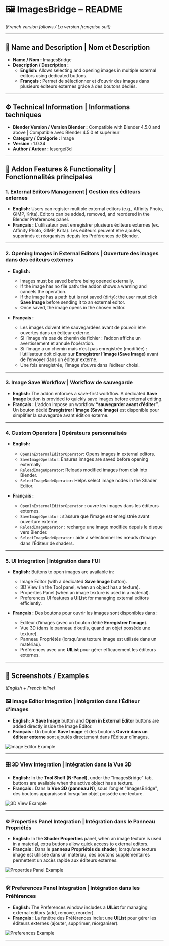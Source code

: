 # 🖼️ ImagesBridge – README  
*(French version follows / La version française suit)*  

---

## 📛 Name and Description | Nom et Description  
- **Name / Nom :** ImagesBridge  
- **Description / Description :**  
  - **English:** Allows selecting and opening images in multiple external editors using dedicated buttons.  
  - **Français :** Permet de sélectionner et d’ouvrir des images dans plusieurs éditeurs externes grâce à des boutons dédiés.  

---

## ⚙️ Technical Information | Informations techniques  
- **Blender Version / Version Blender :** Compatible with Blender 4.5.0 and above | Compatible avec Blender 4.5.0 et supérieur  
- **Category / Catégorie :** Image  
- **Version :** 1.0.34  
- **Author / Auteur :** lesergei3d  

---

## 🚀 Addon Features & Functionality | Fonctionnalités principales  

### 1. External Editors Management | Gestion des éditeurs externes  
- **English:** Users can register multiple external editors (e.g., Affinity Photo, GIMP, Krita). Editors can be added, removed, and reordered in the Blender Preferences panel.  
- **Français :** L’utilisateur peut enregistrer plusieurs éditeurs externes (ex. Affinity Photo, GIMP, Krita). Les éditeurs peuvent être ajoutés, supprimés et réorganisés depuis les Préférences de Blender.  

---

### 2. Opening Images in External Editors | Ouverture des images dans des éditeurs externes  
- **English:**  
  - Images must be saved before being opened externally.  
  - If the image has no file path: the addon shows a warning and cancels the operation.  
  - If the image has a path but is not saved (dirty): the user must click **Save Image** before sending it to an external editor.  
  - Once saved, the image opens in the chosen editor.  

- **Français :**  
  - Les images doivent être sauvegardées avant de pouvoir être ouvertes dans un éditeur externe.  
  - Si l’image n’a pas de chemin de fichier : l’addon affiche un avertissement et annule l’opération.  
  - Si l’image a un chemin mais n’est pas enregistrée (modifiée) : l’utilisateur doit cliquer sur **Enregistrer l’image (Save Image)** avant de l’envoyer dans un éditeur externe.  
  - Une fois enregistrée, l’image s’ouvre dans l’éditeur choisi.  

---

### 3. Image Save Workflow | Workflow de sauvegarde  
- **English:** The addon enforces a save-first workflow. A dedicated **Save Image** button is provided to quickly save images before external editing.  
- **Français :** L’addon impose un workflow **“sauvegarder avant d’éditer”**. Un bouton dédié **Enregistrer l’image (Save Image)** est disponible pour simplifier la sauvegarde avant édition externe.  

---

### 4. Custom Operators | Opérateurs personnalisés  
- **English:**  
  - `OpenInExternalEditorOperator`: Opens images in external editors.  
  - `SaveImageOperator`: Ensures images are saved before opening externally.  
  - `ReloadImageOperator`: Reloads modified images from disk into Blender.  
  - `SelectImageNodeOperator`: Helps select image nodes in the Shader Editor.  

- **Français :**  
  - `OpenInExternalEditorOperator` : ouvre les images dans les éditeurs externes.  
  - `SaveImageOperator` : s’assure que l’image est enregistrée avant ouverture externe.  
  - `ReloadImageOperator` : recharge une image modifiée depuis le disque vers Blender.  
  - `SelectImageNodeOperator` : aide à sélectionner les nœuds d’image dans l’Éditeur de shaders.  

---

### 5. UI Integration | Intégration dans l’UI  
- **English:** Buttons to open images are available in:  
  - Image Editor (with a dedicated **Save Image** button).  
  - 3D View (in the Tool panel, when an object has a texture).  
  - Properties Panel (when an image texture is used in a material).  
  - Preferences UI features a **UIList** for managing external editors efficiently.  

- **Français :** Des boutons pour ouvrir les images sont disponibles dans :  
  - Éditeur d’images (avec un bouton dédié **Enregistrer l’image**).  
  - Vue 3D (dans le panneau d’outils, quand un objet possède une texture).  
  - Panneau Propriétés (lorsqu’une texture image est utilisée dans un matériau).  
  - Préférences avec une **UIList** pour gérer efficacement les éditeurs externes.  

---

## 📸 Screenshots / Examples  
*(English + French inline)*  

### 🖼️ Image Editor Integration | Intégration dans l’Éditeur d’images  
- **English:** A **Save Image** button and **Open in External Editor** buttons are added directly inside the Image Editor.  
- **Français :** Un bouton **Save Image** et des boutons **Ouvrir dans un éditeur externe** sont ajoutés directement dans l’Éditeur d’images.  

![Image Editor Example](docs/screenshots/image_editor.png)  

---

### 🎛️ 3D View Integration | Intégration dans la Vue 3D  
- **English:** In the **Tool Shelf (N-Panel)**, under the "ImagesBridge" tab, buttons are available when the active object has a texture.  
- **Français :** Dans la **Vue 3D (panneau N)**, sous l’onglet "ImagesBridge", des boutons apparaissent lorsqu’un objet possède une texture.  

![3D View Example](docs/screenshots/3d_view.png)  

---

### ⚙️ Properties Panel Integration | Intégration dans le Panneau Propriétés  
- **English:** In the **Shader Properties** panel, when an image texture is used in a material, extra buttons allow quick access to external editors.  
- **Français :** Dans le **panneau Propriétés du shader**, lorsqu’une texture image est utilisée dans un matériau, des boutons supplémentaires permettent un accès rapide aux éditeurs externes.  

![Properties Panel Example](docs/screenshots/properties_panel.png)  

---

### 🛠️ Preferences Panel Integration | Intégration dans les Préférences  
- **English:** The Preferences window includes a **UIList** for managing external editors (add, remove, reorder).  
- **Français :** La fenêtre des Préférences inclut une **UIList** pour gérer les éditeurs externes (ajouter, supprimer, réorganiser).  

![Preferences Example](docs/screenshots/preferences.png)  

---